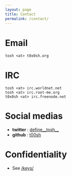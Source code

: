 ```yaml
---
layout: page
title: Contact
permalink: /contact/
---
```


# Email

```
tosh <at> t0x0sh.org
```

# IRC

```
tosh <at> irc.worldnet.net
tosh <at> irc.root-me.org
t0x0sh <at> irc.freenode.net
```

# Social medias

* **twitter** : [define\_\_tosh\_\_](https://twitter.com/define__tosh__)
* **github** : [t00sh](https://github.com/t00sh)

# Confidentiality

* See [/keys/](/keys/)
